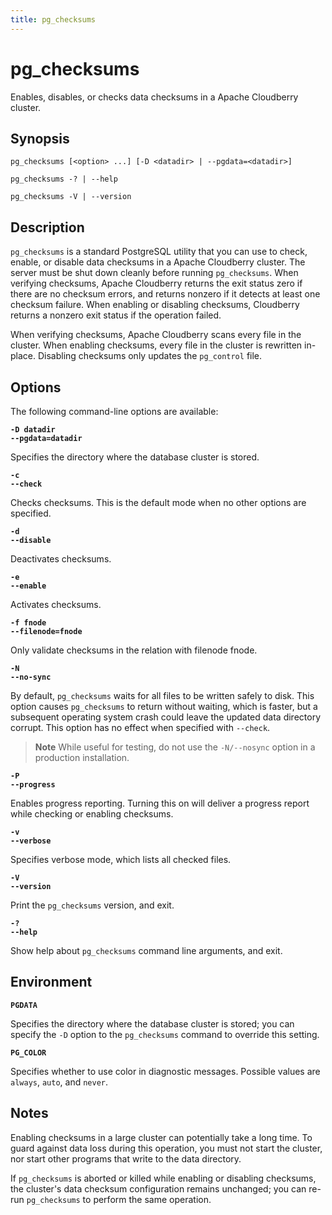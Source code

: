 ```yaml
---
title: pg_checksums
---
```


# pg_checksums

Enables, disables, or checks data checksums in a Apache Cloudberry cluster.

## Synopsis

```shell
pg_checksums [<option> ...] [-D <datadir> | --pgdata=<datadir>]

pg_checksums -? | --help

pg_checksums -V | --version
```

## Description

`pg_checksums` is a standard PostgreSQL utility that you can use to check, enable, or disable data checksums in a Apache Cloudberry cluster. The server must be shut down cleanly before running `pg_checksums`. When verifying checksums, Apache Cloudberry returns the exit status zero if there are no checksum errors, and returns nonzero if it detects at least one checksum failure. When enabling or disabling checksums, Cloudberry returns a nonzero exit status if the operation failed.

When verifying checksums, Apache Cloudberry scans every file in the cluster. When enabling checksums, every file in the cluster is rewritten in-place. Disabling checksums only updates the `pg_control` file.


## Options

The following command-line options are available:

**`-D datadir`**<br />
**`--pgdata=datadir`**

Specifies the directory where the database cluster is stored.

**`-c`**<br />
**`--check`**

Checks checksums. This is the default mode when no other options are specified.

**`-d`**<br />
**`--disable`**

Deactivates checksums.

**`-e`**<br />
**`--enable`**

Activates checksums.

**`-f fnode`**<br />
**`--filenode=fnode`**

Only validate checksums in the relation with filenode fnode.

**`-N`**<br />
**`--no-sync`**

By default, `pg_checksums` waits for all files to be written safely to disk. This option causes `pg_checksums` to return without waiting, which is faster, but a subsequent operating system crash could leave the updated data directory corrupt. This option has no effect when specified with `--check`.

> **Note**
> While useful for testing, do not use the `-N/--nosync` option in a production installation.

**`-P`**<br />
**`--progress`**

Enables progress reporting. Turning this on will deliver a progress report while checking or enabling checksums.

**`-v`**<br />
**`--verbose`**

Specifies verbose mode, which lists all checked files.

**`-V`**<br />
**`--version`**

Print the `pg_checksums` version, and exit.

**`-?`**<br />
**`--help`**

Show help about `pg_checksums` command line arguments, and exit.


## Environment

**`PGDATA`**

Specifies the directory where the database cluster is stored; you can specify the `-D` option to the `pg_checksums` command to override this setting.

**`PG_COLOR`**

Specifies whether to use color in diagnostic messages. Possible values are `always`, `auto`, and `never`.

## Notes

Enabling checksums in a large cluster can potentially take a long time. To guard against data loss during this operation, you must not start the cluster, nor start other programs that write to the data directory.

If `pg_checksums` is aborted or killed while enabling or disabling checksums, the cluster's data checksum configuration remains unchanged; you can re-run `pg_checksums` to perform the same operation.

